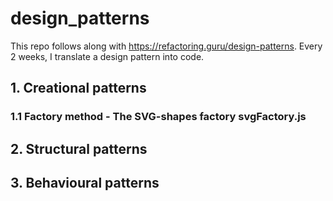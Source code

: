 # design_patterns

This repo follows along with https://refactoring.guru/design-patterns. 
Every 2 weeks, I translate a design pattern into code. 

## 1. Creational patterns
### 1.1 Factory method - The SVG-shapes factory svgFactory.js 
## 2. Structural patterns 
## 3. Behavioural patterns

